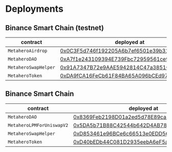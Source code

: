 # Deployments

## Binance Smart Chain (testnet)

| contract | deployed at | transaction hash |  
| --- | --- | --- |
| `MetaheroAirdrop` | [0x0C3F5d746f192205A6b7ef6501e39b319B49C18f](https://testnet.bscscan.com/address/0x0C3F5d746f192205A6b7ef6501e39b319B49C18f#code) | [0xc7c4a27db031be6b10fd4d3d5f8f6ba0aa6a3f9615a0a87cfc90609f907de227](https://testnet.bscscan.com/tx/0xc7c4a27db031be6b10fd4d3d5f8f6ba0aa6a3f9615a0a87cfc90609f907de227) |
| `MetaheroDAO` | [0xA7f1e243109394E739Fbc72959561ce99f308d9C](https://testnet.bscscan.com/address/0xA7f1e243109394E739Fbc72959561ce99f308d9C#code) | [0x9b2a94ec8a4c05041eea6fa13a002c1525ae01287b602f4e2273b0ea40834933](https://testnet.bscscan.com/tx/0x9b2a94ec8a4c05041eea6fa13a002c1525ae01287b602f4e2273b0ea40834933) |
| `MetaheroSwapHelper` | [0x91A7347B72e9AAE5942814C47a385100E2b9904C](https://testnet.bscscan.com/address/0x91A7347B72e9AAE5942814C47a385100E2b9904C#code) | [0x1e625f16619cd88306f0cecc699ba7a0a1837aae026fc5b175ac499c309290c3](https://testnet.bscscan.com/tx/0x1e625f16619cd88306f0cecc699ba7a0a1837aae026fc5b175ac499c309290c3) |
| `MetaheroToken` | [0xDA9fCA16FeCb61F84BA65A096bCEd97c902Dad56](https://testnet.bscscan.com/address/0xDA9fCA16FeCb61F84BA65A096bCEd97c902Dad56#code) | [0xe24a1c647083770b5d6e92e456061b1dbb1c0ee439794545784a943e5835973a](https://testnet.bscscan.com/tx/0xe24a1c647083770b5d6e92e456061b1dbb1c0ee439794545784a943e5835973a) |

## Binance Smart Chain

| contract | deployed at | transaction hash |  
| --- | --- | --- |
| `MetaheroDAO` | [0x8369Feb2198D01a2ed5d78E89ca7507983028B42](https://bscscan.com/address/0x8369Feb2198D01a2ed5d78E89ca7507983028B42#code) | [0xddd57d874692c82cf79f873b4e30bee9e9080daff247dc394e5c016ebb525842](https://bscscan.com/tx/0xddd57d874692c82cf79f873b4e30bee9e9080daff247dc394e5c016ebb525842) |
| `MetaheroLPMForUniswapV2` | [0x5DA5b71B88C42544b642D4AB781B30831EDAC341](https://bscscan.com/address/0x5DA5b71B88C42544b642D4AB781B30831EDAC341#code) | [0x45a28707a1db1b88428501892eab88ef0fc1c5a88676ee928eadfbd5b4ca0f7a](https://bscscan.com/tx/0x45a28707a1db1b88428501892eab88ef0fc1c5a88676ee928eadfbd5b4ca0f7a) |
| `MetaheroSwapHelper` | [0xD853461e96BCe6c66513e0EDD56eE1d9B56DdB2D](https://bscscan.com/address/0xD853461e96BCe6c66513e0EDD56eE1d9B56DdB2D#code) | [0xb4a7c387c3e9d3b08cd3e1b7cb5ab17c219fc542a61036ac672952e833793d08](https://bscscan.com/tx/0xb4a7c387c3e9d3b08cd3e1b7cb5ab17c219fc542a61036ac672952e833793d08) |
| `MetaheroToken` | [0xD40bEDb44C081D2935eebA6eF5a3c8A31A1bBE13](https://bscscan.com/address/0xD40bEDb44C081D2935eebA6eF5a3c8A31A1bBE13#code) | [0x46c3df970cbbac7b7bc03063799b6cfff6e559ea4644916689cf69c03114c02f](https://bscscan.com/tx/0x46c3df970cbbac7b7bc03063799b6cfff6e559ea4644916689cf69c03114c02f) |

